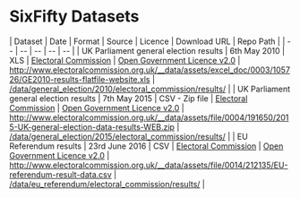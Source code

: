 # SixFifty Datasets


| Dataset | Date | Format | Source | Licence | Download URL | Repo Path |
| -- | -- | -- | -- | -- |
| UK Parliament general election results | 6th May 2010 | XLS | [Electoral Commission](http://www.electoralcommission.org.uk/our-work/our-research/electoral-data) | [Open Government Licence v2.0](http://www.nationalarchives.gov.uk/doc/open-government-licence/version/2/) | http://www.electoralcommission.org.uk/__data/assets/excel_doc/0003/105726/GE2010-results-flatfile-website.xls | [/data/general_election/2010/electoral_commission/results/](data/general_election/2010/electoral_commission/results/) |
| UK Parliament general election results | 7th May 2015 | CSV - Zip file | [Electoral Commission](http://www.electoralcommission.org.uk/our-work/our-research/electoral-data) | [Open Government Licence v2.0](http://www.nationalarchives.gov.uk/doc/open-government-licence/version/2/) | http://www.electoralcommission.org.uk/__data/assets/file/0004/191650/2015-UK-general-election-data-results-WEB.zip | [/data/general_election/2015/electoral_commission/results/](data/general_election/2015/electoral_commission/results/) |
| EU Referendum results | 23rd June 2016 | CSV | [Electoral Commission](http://www.electoralcommission.org.uk/find-information-by-subject/elections-and-referendums/upcoming-elections-and-referendums/eu-referendum/electorate-and-count-information) | [Open Government Licence v2.0](http://www.nationalarchives.gov.uk/doc/open-government-licence/version/2/) | http://www.electoralcommission.org.uk/__data/assets/file/0014/212135/EU-referendum-result-data.csv | [/data/eu_referendum/electoral_commission/results/](data/eu_referendum/electoral_commission/results/) |

